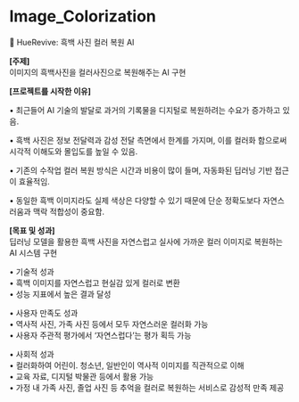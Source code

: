 # Image_Colorization
🎨 HueRevive: 흑백 사진 컬러 복원 AI

**[주제]**  
이미지의 흑백사진을 컬러사진으로 복원해주는 AI 구현  

**[프로젝트를 시작한 이유]**  

• 최근들어 AI 기술의 발달로 과거의 기록물을 디지털로 복원하려는 수요가 증가하고 있음.

• 흑백 사진은 정보 전달력과 감성 전달 측면에서 한계를 가지며, 이를 컬러화 함으로써 시각적 이해도와 몰입도를 높일 수 있음.

• 기존의 수작업 컬러 복원 방식은 시간과 비용이 많이 들며, 자동화된 딥러닝 기반 접근이 효율적임.

• 동일한 흑백 이미지라도 실제 색상은 다양할 수 있기 때문에 단순 정확도보다 자연스러움과 맥락 적합성이 중요함.

**[목표 및 성과]**  
딥러닝 모델을 활용한 흑백 사진을 자연스럽고 실사에 가까운 컬러 이미지로 복원하는 AI 시스템 구현

• 기술적 성과    
  • 흑백 이미지를 자연스럽고 현실감 있게 컬러로 변환  
  • 성능 지표에서 높은 결과 달성

• 사용자 만족도 성과    
  • 역사적 사진, 가족 사진 등에서 모두 자연스러운 컬러화 가능  
  • 사용자 주관적 평가에서 ‘자연스럽다’는 평가 획득 가능

• 사회적 성과    
  • 컬러화하여 어린이. 청소년, 일반인이 역사적 이미지를 직관적으로 이해  
  • 교육 자료, 디지털 박물관 등에서 활용 가능  
  • 가정 내 가족 사진, 졸업 사진 등 추억을 컬러로 복원하는 서비스로 감성적 만족 제공

